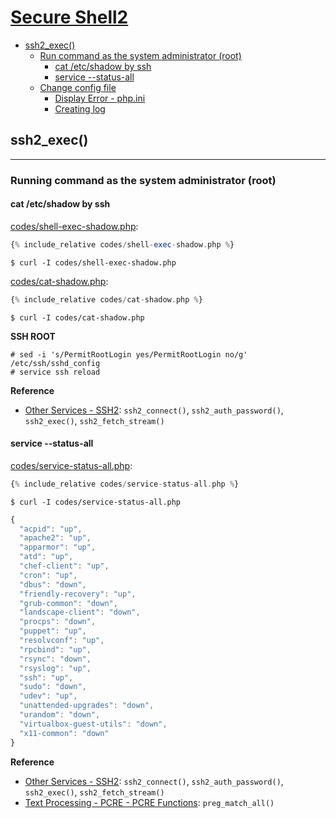 # [Secure Shell2](http://php.net/manual/en/book.ssh2.php)

- [ssh2_exec()](#ssh2_exec)
  - [Run command as the system administrator (root)](#run-command-as-the-system-administrator-root)
    - [cat /etc/shadow by ssh](#cat-etcshadow-by-ssh)
    - [service --status-all](#service---status-all)
  - [Change config file](#change-config-file)
    - [Display Error - php.ini](#display-error---phpini)
    - [Creating log](#creating-log)

## ssh2_exec()
---

### Running command as the system administrator (root)

<!-- 
TODO
# 1
https://stackoverflow.com/questions/2889995/how-to-make-php-lists-all-linux-users
/etc/sudoers
www-data    ALL=(ALL) NOPASSWD: ALL

# 2
chmod a+rw command/file
 -->

#### cat /etc/shadow by ssh
[codes/shell-exec-shadow.php](codes/shell-exec-shadow.php):
```php
{% include_relative codes/shell-exec-shadow.php %}
```

```
$ curl -I codes/shell-exec-shadow.php
```

[codes/cat-shadow.php](codes/cat-shadow.php):
```php
{% include_relative codes/cat-shadow.php %}
```

```
$ curl -I codes/cat-shadow.php
```

**SSH ROOT**
```
# sed -i 's/PermitRootLogin yes/PermitRootLogin no/g' /etc/ssh/sshd_config
# service ssh reload
```

**Reference**
- [Other Services - SSH2](http://php.net/manual/en/book.ssh2.php): `ssh2_connect()`, `ssh2_auth_password()`, `ssh2_exec()`, `ssh2_fetch_stream()`

#### service \-\-status-all
[codes/service-status-all.php](codes/service-status-all.php):
```php
{% include_relative codes/service-status-all.php %}
```

```
$ curl -I codes/service-status-all.php
```

```js
{
  "acpid": "up",
  "apache2": "up",
  "apparmor": "up",
  "atd": "up",
  "chef-client": "up",
  "cron": "up",
  "dbus": "down",
  "friendly-recovery": "up",
  "grub-common": "down",
  "landscape-client": "down",
  "procps": "down",
  "puppet": "up",
  "resolvconf": "up",
  "rpcbind": "up",
  "rsync": "down",
  "rsyslog": "up",
  "ssh": "up",
  "sudo": "down",
  "udev": "up",
  "unattended-upgrades": "down",
  "urandom": "down",
  "virtualbox-guest-utils": "down",
  "x11-common": "down"
}
```

**Reference**
- [Other Services - SSH2](http://php.net/manual/en/book.ssh2.php): `ssh2_connect()`, `ssh2_auth_password()`, `ssh2_exec()`, `ssh2_fetch_stream()`
- [Text Processing - PCRE - PCRE Functions](http://php.net/manual/en/ref.pcre.php): `preg_match_all()`
